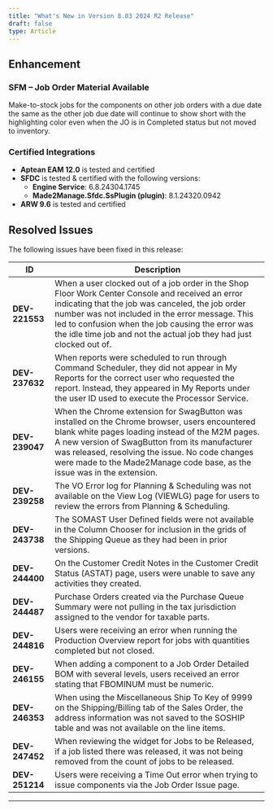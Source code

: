 ```yaml
---
title: "What's New in Version 8.03 2024 R2 Release"
draft: false
type: Article
---
```


## Enhancement

### SFM – Job Order Material Available
Make-to-stock jobs for the components on other job orders with a due date the same as the other job due date will continue to show short with the highlighting color even when the JO is in Completed status but not moved to inventory.

### Certified Integrations

- **Aptean EAM 12.0** is tested and certified
- **SFDC** is tested & certified with the following versions:
  - **Engine Service**: 6.8.24304.1745
  - **Made2Manage.Sfdc.SsPlugin (plugin)**: 8.1.24320.0942
- **ARW 9.6** is tested and certified

## Resolved Issues

The following issues have been fixed in this release:

| ID          | Description |
|-------------|-------------|
| **DEV-221553** | When a user clocked out of a job order in the Shop Floor Work Center Console and received an error indicating that the job was canceled, the job order number was not included in the error message. This led to confusion when the job causing the error was the idle time job and not the actual job they had just clocked out of. |
| **DEV-237632** | When reports were scheduled to run through Command Scheduler, they did not appear in My Reports for the correct user who requested the report. Instead, they appeared in My Reports under the user ID used to execute the Processor Service. |
| **DEV-239047** | When the Chrome extension for SwagButton was installed on the Chrome browser, users encountered blank white pages loading instead of the M2M pages. A new version of SwagButton from its manufacturer was released, resolving the issue. No code changes were made to the Made2Manage code base, as the issue was in the extension. |
| **DEV-239258** | The VO Error log for Planning & Scheduling was not available on the View Log (VIEWLG) page for users to review the errors from Planning & Scheduling. |
| **DEV-243738** | The SOMAST User Defined fields were not available in the Column Chooser for inclusion in the grids of the Shipping Queue as they had been in prior versions. |
| **DEV-244400** | On the Customer Credit Notes in the Customer Credit Status (ASTAT) page, users were unable to save any activities they created. |
| **DEV-244487** | Purchase Orders created via the Purchase Queue Summary were not pulling in the tax jurisdiction assigned to the vendor for taxable parts. |
| **DEV-244816** | Users were receiving an error when running the Production Overview report for jobs with quantities completed but not closed. |
| **DEV-246155** | When adding a component to a Job Order Detailed BOM with several levels, users received an error stating that FBOMINUM must be numeric. |
| **DEV-246353** | When using the Miscellaneous Ship To Key of 9999 on the Shipping/Billing tab of the Sales Order, the address information was not saved to the SOSHIP table and was not available on the line items. |
| **DEV-247452** | When reviewing the widget for Jobs to be Released, if a job listed there was released, it was not being removed from the count of jobs to be released. |
| **DEV-251214** | Users were receiving a Time Out error when trying to issue components via the Job Order Issue page. |

---
